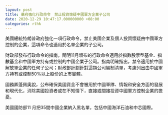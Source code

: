 ```yaml
---
layout: post
title: 華府強化行政命令　禁止投資懷疑中國軍方企業子公司
date: 2020-12-29 10:47:17.000000000 +08:00
categories: rthk
---
```


美國總統特朗普政府強化一項行政命令，禁止美國企業及個人投資懷疑由中國軍方控制的企業，這項命令也適用於名單企業的子公司。

財政部發布行政命令的指南，闡明11月頒布的行政命令適用於指數股票型基金、指數基金和中國軍方持有或控制的中國企業子公司。指南明確指出，禁令適用於中國解放軍企業的任何子公司；財政部計劃針對這類公司編制清單，考慮列出由中國軍方持有或控制50%以上股份的上市實體。

國務卿蓬佩奧說，公布確保美國資金不會被用於中國軍隊、情報和安全方面的發展和現代化，消除美國投資者或在不知情下，直接或間接投資中國軍方控制企業的擔憂。

美國國防部11 月把35間中國企業納入黑名單，包括中國海洋石油和中芯國際。
